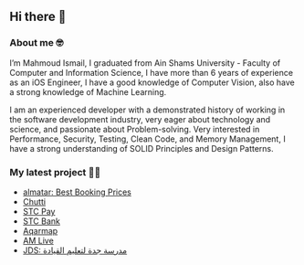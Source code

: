 ## Hi there 👋

### About me 🤓
I’m Mahmoud Ismail, I graduated from Ain Shams University - Faculty of Computer and Information Science, I have more than 6 years of experience as an iOS Engineer, I have a good knowledge of Computer Vision, also have a strong knowledge of Machine Learning.

I am an experienced developer with a demonstrated history of working in the software development industry, very eager about technology and science, and passionate about Problem-solving. Very interested in Performance, Security, Testing, Clean Code, and Memory Management, I have a strong understanding of SOLID Principles and Design Patterns. 

### My latest project 👨‍💻
- [almatar: Best Booking Prices](https://apps.apple.com/sa/app/almatar-best-booking-prices/id1440595039)
- [Chutti](https://apps.apple.com/sa/app/chutti-best-booking-prices/id1632197908)
- [STC Pay](https://apps.apple.com/sa/app/stc-pay/id1364197140)
- [STC Bank](https://apps.apple.com/sa/app/stc-bank/id6458546150)
- [Aqarmap](https://apps.apple.com/eg/app/aqarmap-egypt/id642633889)
- [AM Live](https://apps.apple.com/eg/app/am-live-companies-only/id1271197604)
- [JDS: مدرسة جدة لتعليم القيادة](https://apps.apple.com/us/app/jds-%D9%85%D8%AF%D8%B1%D8%B3%D8%A9-%D8%AC%D8%AF%D8%A9-%D9%84%D8%AA%D8%B9%D9%84%D9%8A%D9%85-%D8%A7%D9%84%D9%82%D9%8A%D8%A7%D8%AF%D8%A9/id6447713194)


<!--
**MahmoudMohamedIsmail/MahmoudMohamedIsmail** is a ✨ _special_ ✨ repository because its `README.md` (this file) appears on your GitHub profile.

Here are some ideas to get you started:

- 🔭 I’m currently working on ...
- 🌱 I’m currently learning ...
- 👯 I’m looking to collaborate on ...
- 🤔 I’m looking for help with ...
- 💬 Ask me about ...
- 📫 How to reach me: ...
- 😄 Pronouns: ...
- ⚡ Fun fact: ...
-->
